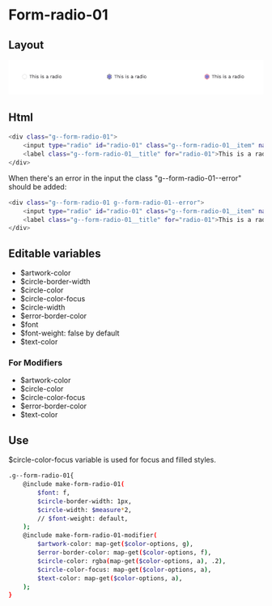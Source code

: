 # Form-radio-01

## Layout

![alt text][radio-01]

[radio-01]: /src/img/global-components/form-fields/radio-01.jpg

## Html

```sh
<div class="g--form-radio-01">
    <input type="radio" id="radio-01" class="g--form-radio-01__item" name="radio-01">
    <label class="g--form-radio-01__title" for="radio-01">This is a radio</label>
</div>
```
When there's an error in the input the class "g--form-radio-01--error" should be added:
```sh
<div class="g--form-radio-01 g--form-radio-01--error">
    <input type="radio" id="radio-01" class="g--form-radio-01__item" name="radio-01">
    <label class="g--form-radio-01__title" for="radio-01">This is a radio</label>
</div>
```

## Editable variables

- $artwork-color
- $circle-border-width
- $circle-color
- $circle-color-focus
- $circle-width
- $error-border-color
- $font
- $font-weight: false by default
- $text-color

### For Modifiers

- $artwork-color
- $circle-color
- $circle-color-focus
- $error-border-color
- $text-color

## Use

$circle-color-focus variable is used for focus and filled styles.

```sh
.g--form-radio-01{
    @include make-form-radio-01(
        $font: f,
        $circle-border-width: 1px,
        $circle-width: $measure*2,
        // $font-weight: default,
    );
    @include make-form-radio-01-modifier(
        $artwork-color: map-get($color-options, g),
        $error-border-color: map-get($color-options, f),
        $circle-color: rgba(map-get($color-options, a), .2),
        $circle-color-focus: map-get($color-options, a),
        $text-color: map-get($color-options, a),
    );
}
```